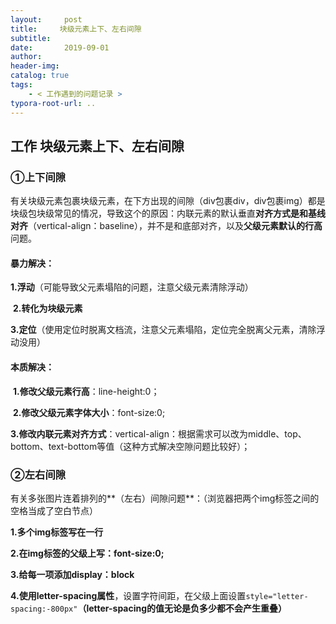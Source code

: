 ```yaml
---
layout:     post
title:     块级元素上下、左右间隙
subtitle:  
date:       2019-09-01
author:     
header-img: 
catalog: true
tags:
    - < 工作遇到的问题记录 >
typora-root-url: ..
---
```


## 工作 块级元素上下、左右间隙

### ①上下间隙

​	有关块级元素包裹块级元素，在下方出现的间隙（div包裹div，div包裹img）都是块级包块级常见的情况，导致这个的原因：内联元素的默认垂直**对齐方式是和基线对齐**（vertical-align：baseline），并不是和底部对齐，以及**父级元素默认的行高**问题。

#### 暴力解决：

​	**1.浮动**（可能导致父元素塌陷的问题，注意父级元素清除浮动）

​	**2.转化为块级元素**　

​	**3.定位**（使用定位时脱离文档流，注意父元素塌陷，定位完全脱离父元素，清除浮动没用）　

#### 本质解决：

​	**1.修改父级元素行高**：line-height:0；

​	**2.修改父级元素字体大小**：font-size:0;　

​	**3.修改内联元素对齐方式**：vertical-align：根据需求可以改为middle、top、bottom、text-bottom等值（这种方式解决空隙问题比较好）；     

### ②左右间隙

​	有关多张图片连着排列的**（左右）间隙问题**：（浏览器把两个img标签之间的空格当成了空白节点）

**1.多个img标签写在一行**

**2.在img标签的父级上写：font-size:0;**

**3.给每一项添加display：block** 

**4.使用letter-spacing属性**，设置字符间距，在父级上面设置`style="letter-spacing:-800px"`**（letter-spacing的值无论是负多少都不会产生重叠）**